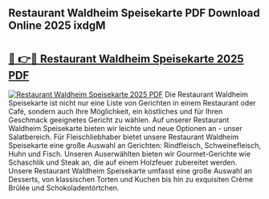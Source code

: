 ## Restaurant Waldheim Speisekarte PDF Download Online 2025 ixdgM

# <h2><a href="http://gcbmas.nevu.top/?p=Restaurant+Waldheim+Speisekarte">🔗 👉🔴 Restaurant Waldheim Speisekarte 2025 PDF</a></h2>

[![Restaurant Waldheim Speisekarte 2025 PDF](https://i.imgur.com/dBaPXMq.png)](http://gcbmas.nevu.top/?p=Restaurant+Waldheim+Speisekarte)
Die Restaurant Waldheim Speisekarte ist nicht nur eine Liste von Gerichten in einem Restaurant oder Café, sondern auch Ihre Möglichkeit, ein köstliches und für Ihren Geschmack geeignetes Gericht zu wählen. Auf unserer Restaurant Waldheim Speisekarte bieten wir leichte und neue Optionen an - unser Salatbereich. Für Fleischliebhaber bietet unsere Restaurant Waldheim Speisekarte eine große Auswahl an Gerichten: Rindfleisch, Schweinefleisch, Huhn und Fisch. Unseren Auserwählten bieten wir Gourmet-Gerichte wie Schaschlik und Steak an, die auf einem Holzfeuer zubereitet werden. Unsere Restaurant Waldheim Speisekarte umfasst eine große Auswahl an Desserts, von klassischen Torten und Kuchen bis hin zu exquisiten Crème Brûlée und Schokoladentörtchen.
